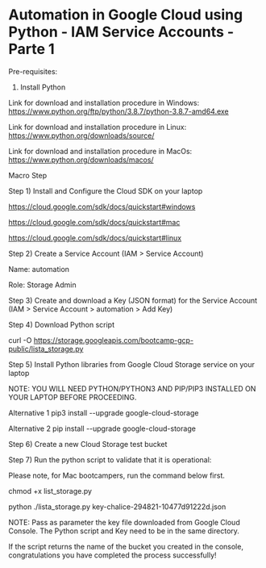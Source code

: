 # Automation in Google Cloud using  Python - IAM Service Accounts - Parte 1

Pre-requisites:
1) Install Python

Link for download and installation procedure in Windows:
https://www.python.org/ftp/python/3.8.7/python-3.8.7-amd64.exe

Link for download and installation procedure in Linux:
https://www.python.org/downloads/source/

Link for download and installation procedure in MacOs:
https://www.python.org/downloads/macos/


Macro Step

Step 1) Install and Configure the Cloud SDK on your laptop

https://cloud.google.com/sdk/docs/quickstart#windows

https://cloud.google.com/sdk/docs/quickstart#mac

https://cloud.google.com/sdk/docs/quickstart#linux

Step 2) Create a Service Account (IAM > Service Account)

Name: automation

Role: Storage Admin

Step 3) Create and download a Key (JSON format) for the Service Account (IAM > Service Account > automation > Add Key)

Step 4) Download Python script

curl -O https://storage.googleapis.com/bootcamp-gcp-public/lista_storage.py

Step 5) Install Python libraries from Google Cloud Storage service on your laptop

NOTE: YOU WILL NEED PYTHON/PYTHON3 AND PIP/PIP3 INSTALLED ON YOUR LAPTOP BEFORE PROCEEDING.

Alternative 1
pip3 install --upgrade google-cloud-storage

Alternative 2
pip install --upgrade google-cloud-storage

Step 6) Create a new Cloud Storage test bucket

Step 7) Run the python script to validate that it is operational:

Please note, for Mac bootcampers, run the command below first.

chmod +x list_storage.py

python ./lista_storage.py key-chalice-294821-10477d91222d.json

NOTE: Pass as parameter the key file downloaded from Google Cloud Console. The Python script and Key need to be in the same directory.

If the script returns the name of the bucket you created in the console, congratulations you have completed the process successfully!